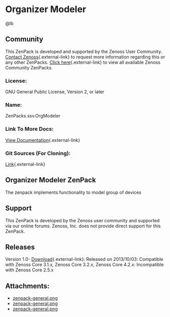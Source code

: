 # Organizer Modeler

@lb[](img/zenpack-zenpack-general.png)

## Community

This ZenPack is developed and supported by the Zenoss User Community.
[Contact Zenoss](https://tryit.zenoss.com/zenpack-contact/){.external-link} to
request more information regarding this or any other ZenPacks. [Click here](https://zenoss.com/product/zenpacks?f%5B0%5D=im_field_zenpack_category:1021){.external-link} to
view all available Zenoss Community ZenPacks.

### License:

GNU General Public License, Version 2, or later

### Name:

ZenPacks.ssv.OrgModeler

### Link To More Docs:

[View Documentation](http://community.zenoss.org/docs/DOC-13588){.external-link}

### Git Sources (For Cloning):

[Link](https://github.com/sergevs/ZenPacks.ssv.OrgModeler.git){.external-link}

## Organizer Modeler ZenPack

The zenpack implements functionality to model group of devices

## Support

This ZenPack is developed by the Zenoss user community and supported via
our online forums. Zenoss, Inc. does not provide direct support for this
ZenPack.

## Releases

Version 1.0- [Download](https://storage.googleapis.com/zenpacks/ZenPacks.ssv.OrgModeler/1.0/ZenPacks.ssv.OrgModeler-1.0.egg){.external-link}:   Released on 2013/10/03:   Compatible with Zenoss Core 3.1.x, Zenoss Core 3.2.x, Zenoss Core
    4.2.x:   Incompatible with Zenoss Core 2.5.x

## Attachments:

-   [zenpack-general.png](img/zenpack-zenpack-general.png)
-   [zenpack-general.png](img/zenpack-zenpack-general.png)
-   [zenpack-general.png](img/zenpack-zenpack-general.png)

